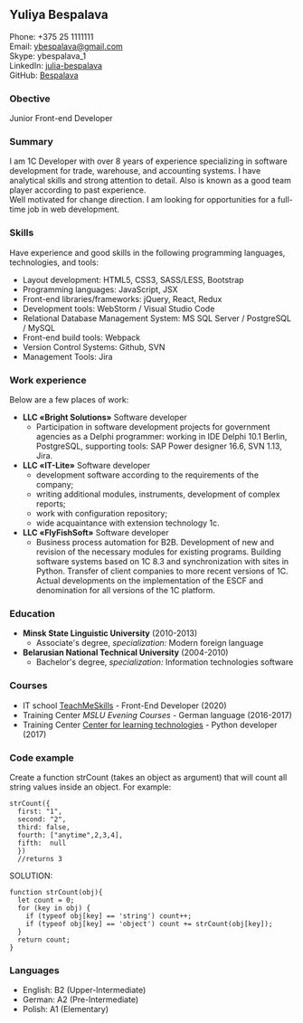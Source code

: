 ## Yuliya Bespalava
Phone:  +375 25 1111111    
Email: ybespalava@gmail.com\
Skype: ybespalava_1\
LinkedIn: [julia-bespalava](https://www.linkedin.com/in/julia-bespalava)\
GitHub: [Bespalava](https://github.com/Bespalava)
### Obective
Junior Front-end Developer
### Summary
I am 1C Developer with over 8 years of experience specializing in software development for trade, warehouse, and accounting systems. I have analytical skills and strong attention to detail. Also is known as a good team player according to past experience.\
Well motivated for change direction. I am looking for opportunities for a full-time job in web development.

### Skills
Have experience and good skills in the following programming languages, technologies, and tools:
* Layout development: HTML5, CSS3, SASS/LESS, Bootstrap
* Programming languages: JavaScript, JSX
* Front-end libraries/frameworks: jQuery, React, Redux
* Development tools: WebStorm / Visual Studio Code
* Relational Database Management System: MS SQL Server / PostgreSQL / MySQL
* Front-end build tools: Webpack
* Version Control Systems: Github, SVN
* Management Tools: Jira

### Work experience
Below are a few places of work:
* **LLC «Bright Solutions»** Software developer
    * Participation in software development projects for government agencies as a Delphi programmer: working in IDE Delphi 10.1 Berlin, PostgreSQL, supporting tools: SAP Power designer 16.6, SVN 1.13, Jira.
* **LLC «IT-Lite»** Software developer
    * development software according to the requirements of the company;
    * writing additional modules, instruments, development of complex reports;
    * work with configuration repository;
    * wide acquaintance with extension technology 1с.
* **LLC «FlyFishSoft»** Software developer    
    * Business process automation for B2B. Development of new and revision of the necessary modules for existing programs. Building software systems based on 1C 8.3 and synchronization with sites in Python. Transfer of client companies to more recent versions of 1C. Actual developments on the implementation of the ESCF and denomination for all versions of the 1C platform.

### Education
* **Minsk State Linguistic University** (2010-2013)
  * Associate's degree, *specialization:* Modern foreign language
* **Belarusian National Technical University** (2004-2010)
  * Bachelor's degree, *specialization:* Information technologies software

### Courses
- IT school [TeachMeSkills](https://teachmeskills.by/) - Front-End Developer (2020)
- Training Center *MSLU Evening Courses* - German language (2016-2017)
- Training Center [Сenter for learning technologies](https://trainingcenter.by/) - Python developer (2017)

### Code example
Create a function strCount (takes an object as argument) that will count all string values inside an object. For example:
```
strCount({
  first: "1",
  second: "2",
  third: false,
  fourth: ["anytime",2,3,4],
  fifth:  null
  })
  //returns 3
```
SOLUTION:
```
function strCount(obj){
  let count = 0;
  for (key in obj) {
    if (typeof obj[key] == 'string') count++;
    if (typeof obj[key] == 'object') count += strCount(obj[key]);
  }
  return count;
}
```

### Languages
- English: B2 (Upper-Intermediate)
- German: A2 (Pre-Intermediate)
- Polish: A1 (Elementary)
